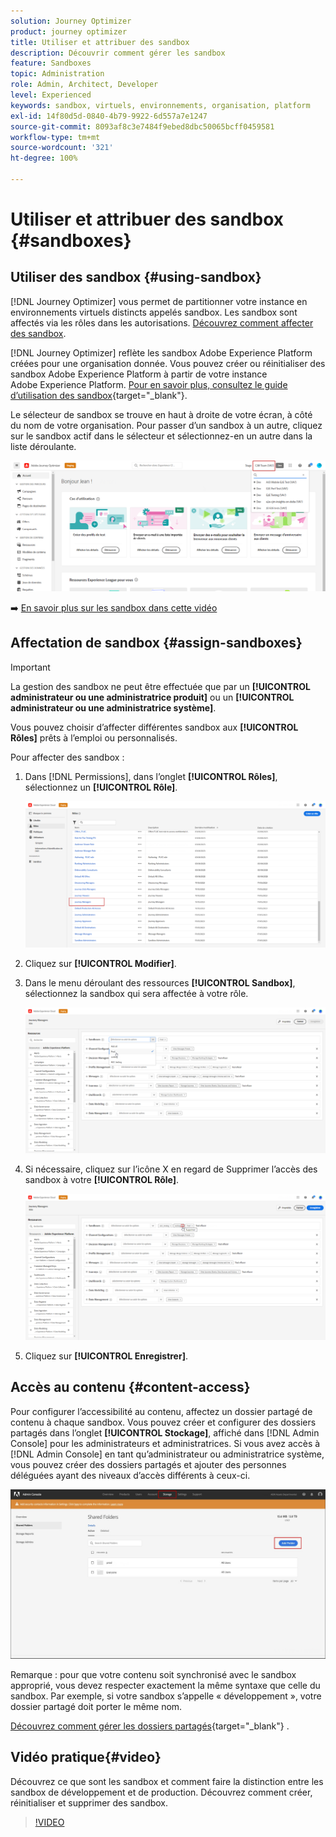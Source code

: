 ```yaml
---
solution: Journey Optimizer
product: journey optimizer
title: Utiliser et attribuer des sandbox
description: Découvrir comment gérer les sandbox
feature: Sandboxes
topic: Administration
role: Admin, Architect, Developer
level: Experienced
keywords: sandbox, virtuels, environnements, organisation, platform
exl-id: 14f80d5d-0840-4b79-9922-6d557a7e1247
source-git-commit: 8093af8c3e7484f9ebed8dbc50065bcff0459581
workflow-type: tm+mt
source-wordcount: '321'
ht-degree: 100%

---
```


# Utiliser et attribuer des sandbox {#sandboxes}

## Utiliser des sandbox {#using-sandbox}

[!DNL Journey Optimizer] vous permet de partitionner votre instance en environnements virtuels distincts appelés sandbox. Les sandbox sont affectés via les rôles dans les autorisations. [Découvrez comment affecter des sandbox](permissions.md#create-product-profile).

[!DNL Journey Optimizer] reflète les sandbox Adobe Experience Platform créées pour une organisation donnée. Vous pouvez créer ou réinitialiser des sandbox Adobe Experience Platform à partir de votre instance Adobe Experience Platform. [Pour en savoir plus, consultez le guide d’utilisation des sandbox](https://experienceleague.adobe.com/docs/experience-platform/sandbox/ui/user-guide.html?lang=fr){target="_blank"}.

Le sélecteur de sandbox se trouve en haut à droite de votre écran, à côté du nom de votre organisation. Pour passer d’un sandbox à un autre, cliquez sur le sandbox actif dans le sélecteur et sélectionnez-en un autre dans la liste déroulante.

![](assets/sandbox_5.png)

➡️ [En savoir plus sur les sandbox dans cette vidéo](#video)

## Affectation de sandbox {#assign-sandboxes}

>[!IMPORTANT]
>
> La gestion des sandbox ne peut être effectuée que par un **[!UICONTROL administrateur ou une administratrice produit]** ou un **[!UICONTROL administrateur ou une administratrice système]**.

Vous pouvez choisir d’affecter différentes sandbox aux **[!UICONTROL Rôles]** prêts à l’emploi ou personnalisés.

Pour affecter des sandbox :

1. Dans [!DNL Permissions], dans l’onglet **[!UICONTROL Rôles]**, sélectionnez un **[!UICONTROL Rôle]**.

   ![](assets/sandbox_1.png)

1. Cliquez sur **[!UICONTROL Modifier]**.

1. Dans le menu déroulant des ressources **[!UICONTROL Sandbox]**, sélectionnez la sandbox qui sera affectée à votre rôle.

   ![](assets/sandbox_3.png)

1. Si nécessaire, cliquez sur l’icône X en regard de Supprimer l’accès des sandbox à votre **[!UICONTROL Rôle]**.

   ![](assets/sandbox_4.png)

1. Cliquez sur **[!UICONTROL Enregistrer]**.

## Accès au contenu {#content-access}

Pour configurer l’accessibilité au contenu, affectez un dossier partagé de contenu à chaque sandbox. Vous pouvez créer et configurer des dossiers partagés dans l’onglet **[!UICONTROL Stockage]**, affiché dans [!DNL Admin Console] pour les administrateurs et administratrices. Si vous avez accès à [!DNL Admin Console] en tant qu’administrateur ou administratrice système, vous pouvez créer des dossiers partagés et ajouter des personnes déléguées ayant des niveaux d’accès différents à ceux-ci.

![](assets/do-not-localize/content_access.png)

Remarque : pour que votre contenu soit synchronisé avec le sandbox approprié, vous devez respecter exactement la même syntaxe que celle du sandbox. Par exemple, si votre sandbox s’appelle « développement », votre dossier partagé doit porter le même nom.

[Découvrez comment gérer les dossiers partagés](https://helpx.adobe.com/fr/enterprise/admin-guide.html/enterprise/using/manage-adobe-storage.ug.html){target="_blank"} .

## Vidéo pratique{#video}

Découvrez ce que sont les sandbox et comment faire la distinction entre les sandbox de développement et de production. Découvrez comment créer, réinitialiser et supprimer des sandbox.

>[!VIDEO](https://video.tv.adobe.com/v/3416655?quality=12&captions=fre_fr)